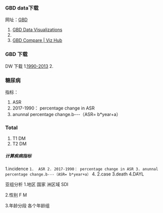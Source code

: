 ### GBD data下载
网址：[GBD](http://ghdx.healthdata.org/ihme_data)

1. [GBD Data Visualizations](http://www.healthdata.org/results/data-visualizations?field_topics_tid=15884&field_publication_date_value%5Bvalue%5D%5Byear%5D=&field_people_target_id=All&field_health_conditions_tid=All&field_risk_factors_tid=All&field_geography_global_tid=All&field_project_list_tid=All)
2. 
1. [GBD Compare | Viz Hub](https://vizhub.healthdata.org/gbd-compare/#)

### GBD 下载
DW 下载
1.[1990-2013](http://ghdx.healthdata.org/record/ihme-data/gbd-2013-incidence-prevalence-and-ylds-1990-2013)
2.


### 糖尿病
指标：
1.  ASR
2. 2017-1990： percentage change in ASR
3. anunnal percentage change.b---（ASR= b*year+a）

### Total
1.  T1  DM
1.  T2 DM

##### 计算疾病指标

1.incidence
`1.  ASR
2. 2017-1990： percentage change in ASR
3. anunnal percentage change.b---（ASR= b*year+a）`
4. 
2.case
3.death
4.DAYL

亚组分析
1.地区
国家
洲区域
SDI

2.性别
F
M

3.年龄分段
各个年龄组







